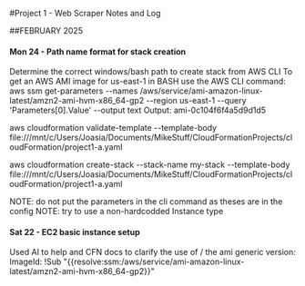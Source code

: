 #Project 1 - Web Scraper Notes and Log

##FEBRUARY 2025

#### Mon 24 - Path name format for stack creation
Determine the correct windows/bash path to create stack from AWS CLI
To get an AWS AMI image for us-east-1 in BASH use the AWS CLI command: aws ssm get-parameters --names /aws/service/ami-amazon-linux-latest/amzn2-ami-hvm-x86_64-gp2 --region us-east-1 --query 'Parameters[0].Value' --output text
Output: ami-0c104f6f4a5d9d1d5

aws cloudformation validate-template --template-body file:///mnt/c/Users/Joasia/Documents/MikeStuff/CloudFormationProjects/cloudFormation/project1-a.yaml

aws cloudformation create-stack   --stack-name my-stack   --template-body  file:///mnt/c/Users/Joasia/Documents/MikeStuff/CloudFormationProjects/cloudFormation/project1-a.yaml

NOTE: do not put the parameters in the cli command as theses are in the config
NOTE: try to use a non-hardcodded Instance type

#### Sat 22 - EC2 basic instance setup
Used AI to help and CFN docs to clarify the use of /
the ami generic version: ImageId: !Sub "{{resolve:ssm:/aws/service/ami-amazon-linux-latest/amzn2-ami-hvm-x86_64-gp2}}"
